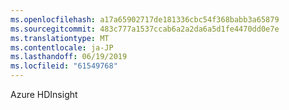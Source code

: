 ```yaml
---
ms.openlocfilehash: a17a65902717de181336cbc54f368babb3a65879
ms.sourcegitcommit: 483c777a1537ccab6a2a2da6a5d1fe4470dd0e7e
ms.translationtype: MT
ms.contentlocale: ja-JP
ms.lasthandoff: 06/19/2019
ms.locfileid: "61549768"
---
```

Azure HDInsight